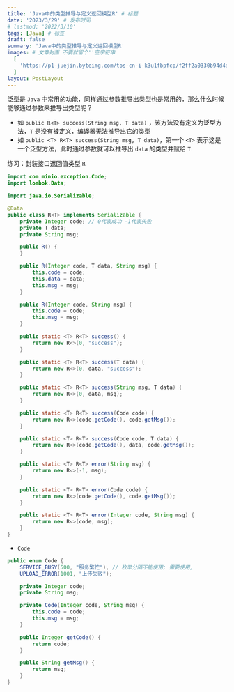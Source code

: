 ```yaml
---
title: 'Java中的类型推导与定义返回模型R' # 标题
date: '2023/3/29' # 发布时间
# lastmod: '2022/3/10'
tags: [Java] # 标签
draft: false
summary: 'Java中的类型推导与定义返回模型R'
images: # 文章封面 不要就留个''空字符串
  [
    'https://p1-juejin.byteimg.com/tos-cn-i-k3u1fbpfcp/f2ff2a0330b94d4d935cd2cc26a1b4f5~tplv-k3u1fbpfcp-zoom-crop-mark:1512:1512:1512:851.awebp?',
  ]
layout: PostLayout
---
```


泛型是 `Java` 中常用的功能，同样通过参数推导出类型也是常用的，那么什么时候能够通过参数来推导出类型呢？

- 如 `public R<T> success(String msg, T data)` ，该方法没有定义为泛型方法，`T` 是没有被定义，编译器无法推导出它的类型
- 如 `public <T> R<T> success(String msg, T data)`，第一个 `<T>` 表示这是一个泛型方法，此时通过参数就可以推导出 `data` 的类型并赋给 `T`

练习：封装接口返回值类型 `R`

```java
import com.minio.exception.Code;
import lombok.Data;

import java.io.Serializable;

@Data
public class R<T> implements Serializable {
    private Integer code; // 0代表成功 -1代表失败
    private T data;
    private String msg;

    public R() {
    }

    public R(Integer code, T data, String msg) {
        this.code = code;
        this.data = data;
        this.msg = msg;
    }

    public R(Integer code, String msg) {
        this.code = code;
        this.msg = msg;
    }

    public static <T> R<T> success() {
        return new R<>(0, "success");
    }

    public static <T> R<T> success(T data) {
        return new R<>(0, data, "success");
    }

    public static <T> R<T> success(String msg, T data) {
        return new R<>(0, data, msg);
    }

    public static <T> R<T> success(Code code) {
        return new R<>(code.getCode(), code.getMsg());
    }

    public static <T> R<T> success(Code code, T data) {
        return new R<>(code.getCode(), data, code.getMsg());
    }

    public static <T> R<T> error(String msg) {
        return new R<>(-1, msg);
    }

    public static <T> R<T> error(Code code) {
        return new R<>(code.getCode(), code.getMsg());
    }

    public static <T> R<T> error(Integer code, String msg) {
        return new R<>(code, msg);
    }
}
```

- `Code`

```java
public enum Code {
    SERVICE_BUSY(500, "服务繁忙"), // 枚举分隔不能使用; 需要使用,
    UPLOAD_ERROR(1001, "上传失败");

    private Integer code;
    private String msg;

    private Code(Integer code, String msg) {
        this.code = code;
        this.msg = msg;
    }

    public Integer getCode() {
        return code;
    }

    public String getMsg() {
        return msg;
    }
}
```
